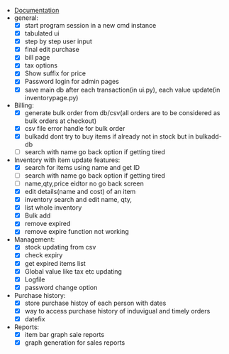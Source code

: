 * [Documentation](./README.md)
* general:
	- [x] start program session in a new cmd instance
	- [x] tabulated ui
	- [x] step by step user input
	- [x] final edit purchase
	- [x] bill page
	- [x] tax options
	- [x] Show suffix for price
	- [x] Password login for admin pages
	- [x] save main db after each transaction(in ui.py), each value update(in inventorypage.py)
* Billing:
	- [x] generate bulk order from db/csv(all orders are to be considered as bulk orders at checkout)
	- [x] csv file error handle for bulk order
	- [x] bulkadd dont try to buy items if already not in stock but in bulkadd-db
	- [ ] search with name go back option if getting tired
* Inventory with item update features:
	- [x] search for items using name and get ID
	- [ ] search with name go back option if getting tired
	- [ ] name,qty,price eidtor no go back screen
	- [x] edit details(name and cost) of an item
	- [x] inventory search and edit name, qty,
	- [x] list whole inventory
	- [x] Bulk add
	- [x] remove expired
	- [x] remove expire function not working
* Management:
	- [x] stock updating from csv
	- [x] check expiry
	- [x] get expired items list
	- [x] Global value like tax etc updating
	- [x] Logfile
	- [x] password change option
* Purchase history:
	- [x] store purchase histoy of each person with dates
	- [x] way to access purchase history of induvigual and timely orders
	- [x] datefix
* Reports:
	- [x] item bar graph sale reports
	- [x] graph generation for sales reports

